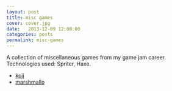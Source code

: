 ```yaml
---
layout: post
title: misc games
cover: cover.jpg
date:   2013-12-09 12:00:00
categories: posts
permalink: misc-games
---
```


A collection of miscellaneous games from my game jam career. Technologies used: Spriter, Haxe.

 - [koji](https://jabdownsmash.itch.io/koji)
 - [marshmallo](https://jabdownsmash.itch.io/marshmallo)